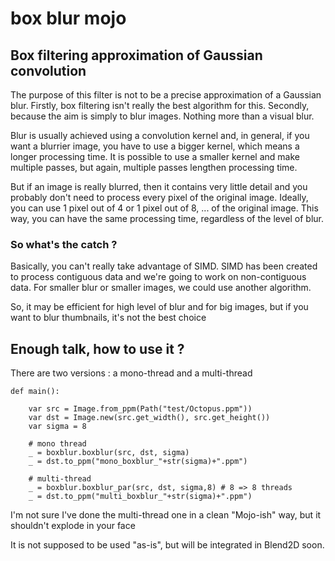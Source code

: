 # box blur mojo
## Box filtering approximation of Gaussian convolution

The purpose of this filter is not to be a precise approximation of a Gaussian blur.
Firstly, box filtering isn't really the best algorithm for this.
Secondly, because the aim is simply to blur images. Nothing more than a visual blur.

Blur is usually achieved using a convolution kernel and, in general, if you want a blurrier image, you have to use a bigger kernel, which means a longer processing time.
It is possible to use a smaller kernel and make multiple passes, but again, multiple passes lengthen processing time.

But if an image is really blurred, then it contains very little detail and you probably don't need to process every pixel of the original image.
Ideally, you can use 1 pixel out of 4 or 1 pixel out of 8, ... of the original image.
This way, you can have the same processing time, regardless of the level of blur.

### So what's the catch ?
Basically, you can't really take advantage of SIMD. SIMD has been created to process contiguous data and we're going to work on non-contiguous data. 
For smaller blur or smaller images, we could use another algorithm.

So, it may be efficient for high level of blur and for big images, but if you want to blur thumbnails, it's not the best choice

## Enough talk, how to use it ?

There are two versions : a mono-thread and a multi-thread
```
def main():

    var src = Image.from_ppm(Path("test/Octopus.ppm")) 
    var dst = Image.new(src.get_width(), src.get_height())
    var sigma = 8

    # mono thread
    _ = boxblur.boxblur(src, dst, sigma)
    _ = dst.to_ppm("mono_boxblur_"+str(sigma)+".ppm")

    # multi-thread
    _ = boxblur.boxblur_par(src, dst, sigma,8) # 8 => 8 threads
    _ = dst.to_ppm("multi_boxblur_"+str(sigma)+".ppm")
```

I'm not sure I've done the multi-thread one in a clean "Mojo-ish" way, but it shouldn't explode in your face

It is not supposed to be used "as-is", but will be integrated in Blend2D soon.






